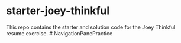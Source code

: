 # starter-joey-thinkful

This repo contains the starter and solution code for the Joey Thinkful resume exercise.
#   N a v i g a t i o n P a n e P r a c t i c e  
 